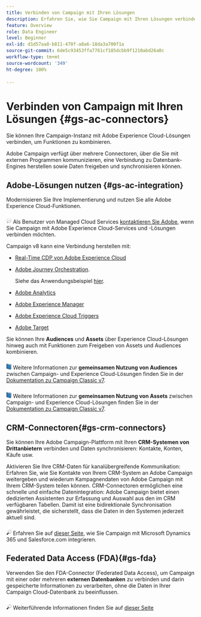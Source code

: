```yaml
---
title: Verbinden von Campaign mit Ihren Lösungen
description: Erfahren Sie, wie Sie Campaign mit Ihren Lösungen verbinden.
feature: Overview
role: Data Engineer
level: Beginner
exl-id: d1d57aa8-b811-470f-a8a6-18da3a700f1a
source-git-commit: 6de5c93453ffa7761cf185dcbb9f1210abd26a0c
workflow-type: tm+mt
source-wordcount: '349'
ht-degree: 100%

---
```


# Verbinden von Campaign mit Ihren Lösungen {#gs-ac-connectors}

Sie können Ihre Campaign-Instanz mit Adobe Experience Cloud-Lösungen verbinden, um Funktionen zu kombinieren.

Adobe Campaign verfügt über mehrere Connectoren, über die Sie mit externen Programmen kommunizieren, eine Verbindung zu Datenbank-Engines herstellen sowie Daten freigeben und synchronisieren können.

## Adobe-Lösungen nutzen {#gs-ac-integration}

Modernisieren Sie Ihre Implementierung und nutzen Sie alle Adobe Experience Cloud-Funktionen.

![](../assets/do-not-localize/speech.png) Als Benutzer von Managed Cloud Services [kontaktieren Sie Adobe](../start/campaign-faq.md#support), wenn Sie Campaign mit Adobe Experience Cloud-Services und -Lösungen verbinden möchten.

Campaign v8 kann eine Verbindung herstellen mit:


* [Real-Time CDP von Adobe Experience Cloud](../connect/ac-rtcdp.md)
* [Adobe Journey Orchestration](https://experienceleague.adobe.com/docs/journeys/using/action-journeys/acc-action.html?lang=de).

   Siehe das Anwendungsbeispiel [hier](https://experienceleague.adobe.com/docs/journeys/using/use-cases-journeys/campaign-classic-use-case.html?lang=de).

* [Adobe Analytics](../connect/ac-aa.md)
* [Adobe Experience Manager](../connect/ac-aem.md)
* [Adobe Experience Cloud Triggers](../connect/ac-triggers.md)
* [Adobe Target](../connect/ac-at.md)

Sie können Ihre **Audiences** und **Assets** über Experience Cloud-Lösungen hinweg auch mit Funktionen zum Freigeben von Assets und Audiences kombinieren.

![](../assets/do-not-localize/book.png) Weitere Informationen zur **gemeinsamen Nutzung von Audiences** zwischen Campaign- und Experience Cloud-Lösungen finden Sie in der [Dokumentation zu Campaign Classic v7](https://experienceleague.adobe.com/docs/campaign-classic/using/integrating-with-adobe-experience-cloud/audience-sharing/sharing-audiences-with-adobe-experience-cloud.html?lang=de#integrating-with-adobe-experience-cloud).

![](../assets/do-not-localize/book.png) Weitere Informationen zur **gemeinsamen Nutzung von Assets** zwischen Campaign- und Experience Cloud-Lösungen finden Sie in der [Dokumentation zu Campaign Classic v7](https://experienceleague.adobe.com/docs/campaign-classic/using/integrating-with-adobe-experience-cloud/asset-sharing/sharing-assets-with-adobe-experience-cloud.html?lang=de#integrating-with-adobe-experience-cloud).

## CRM-Connectoren{#gs-crm-connectors}

Sie können Ihre Adobe Campaign-Plattform mit Ihren **CRM-Systemen von Drittanbietern** verbinden und Daten synchronisieren: Kontakte, Konten, Käufe usw.

Aktivieren Sie Ihre CRM-Daten für kanalübergreifende Kommunikation: Erfahren Sie, wie Sie Kontakte von Ihrem CRM-System an Adobe Campaign weitergeben und wiederum Kampagnendaten von Adobe Campaign mit Ihrem CRM-System teilen können.
CRM-Connectoren ermöglichen eine schnelle und einfache Datenintegration: Adobe Campaign bietet einen dedizierten Assistenten zur Erfassung und Auswahl aus den im CRM verfügbaren Tabellen. Damit ist eine bidirektionale Synchronisation gewährleistet, die sicherstellt, dass die Daten in den Systemen jederzeit aktuell sind.

![](../assets/do-not-localize/glass.png) Erfahren Sie auf [dieser Seite](crm.md), wie Sie Campaign mit Microsoft Dynamics 365 und Salesforce.com integrieren.

## Federated Data Access (FDA){#gs-fda}

Verwenden Sie den FDA-Connector (Federated Data Access), um Campaign mit einer oder mehreren **externen Datenbanken** zu verbinden und darin gespeicherte Informationen zu verarbeiten, ohne die Daten in Ihrer Campaign Cloud-Datenbank zu beeinflussen.

![](../assets/do-not-localize/glass.png) Weiterführende Informationen finden Sie auf [dieser Seite](fda.md)


<!--
## Integrate with social media

Use the **Managing social networks (Social Marketing)** option to interact with customers and prospects via Twitter.

* Send messages on Twitter: Adobe Campaign lets you post messages directly to your twitter account. You can also send direct messages to all your followers.
* Collect new contacts: Adobe Campaign can automatically recovers the profile data, which enables you to carry out targeting campaigns and, when possible, to implement cross-channel strategies.

![](../assets/do-not-localize/glass.png) Learn how to set up and use Campaign Social Marketing in [this page](../connect/ac-tw.md).

![](../assets/do-not-localize/glass.png) Learn how to create Twitter posts and send direct messages to your followers in [this page](../send/twitter.md).
-->